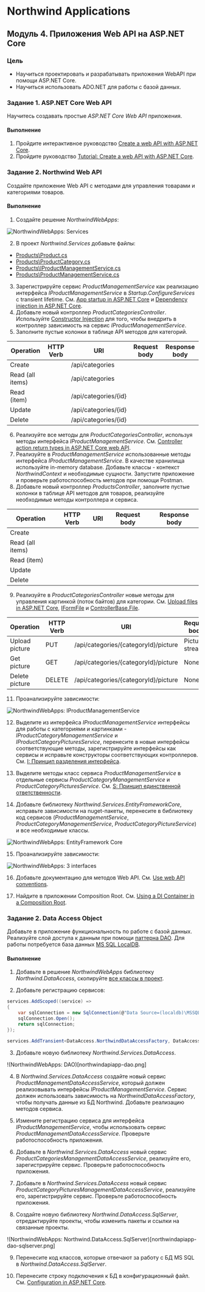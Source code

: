 # Northwind Applications

## Модуль 4. Приложения Web API на ASP.NET Core

### Цель

* Научиться проектировать и разрабатывать приложения WebAPI при помощи ASP.NET Core.
* Научиться использовать ADO.NET для работы с базой данных.


### Задание 1. ASP.NET Core Web API

Научитесь создавать простые _ASP.NET Core Web API_ приложения.

#### Выполнение

1. Пройдите интерактивное руководство [Create a web API with ASP.NET Core](https://docs.microsoft.com/en-us/learn/modules/build-web-api-net-core/).
2. Пройдите руководство [Tutorial: Create a web API with ASP.NET Core](https://docs.microsoft.com/en-us/aspnet/core/tutorials/first-web-api).


### Задание 2. Northwind Web API

Создайте приложение Web API с методами для управления товарами и категориями товаров.

#### Выполнение

1. Создайте решение _NorthwindWebApps_:

![NorthwindWebApps: Services](northwindwebapps-services.png)

2. В проект _Northwind.Services_ добавьте файлы:

* [Products\Product.cs](NorthwindWebApps/Northwind.Services/Products/Product.cs)
* [Products\ProductCategory.cs](NorthwindWebApps/Northwind.Services/Products/ProductCategory.cs)
* [Products\IProductManagementService.cs](NorthwindWebApps/Northwind.Services/Products/IProductManagementService.cs)
* [Products\ProductManagementService.cs](NorthwindWebApps/Northwind.Services/Products/ProductManagementService.cs)

3. Зарегистрируйте сервис _ProductManagementService_ как реализацию интерфейса _IProductManagementService_ в _Startup.ConfigureServices_ с transient lifetime. См. [App startup in ASP.NET Core](https://docs.microsoft.com/en-us/aspnet/core/fundamentals/startup) и [Dependency injection in ASP.NET Core](https://docs.microsoft.com/en-us/aspnet/core/fundamentals/dependency-injection).
4. Добавьте новый контроллер _ProductCategoriesController_. Используйте [Constructor Injection](http://sergeyteplyakov.blogspot.com/2012/12/di-constructor-injection.html) для того, чтобы внедрить в контроллер зависимость на сервис _IProductManagementService_.
5. Заполните пустые колонки в таблице API методов для категорий.

| Operation        | HTTP Verb | URI                  | Request body | Response body |
| ---------------- | --------- | -------------------- | ------------ |  ------------ |
| Create           |           | /api/categories      |              |               |
| Read (all items) |           | /api/categories      |              |               |
| Read (item)      |           | /api/categories/{id} |              |               |
| Update           |           | /api/categories/{id} |              |               |
| Delete           |           | /api/categories/{id} |              |               |

6. Реализуйте все методы для _ProductCategoriesController_, используя методы интерфейса _IProductManagementService_. См. [Controller action return types in ASP.NET Core web API](https://docs.microsoft.com/en-us/aspnet/core/web-api/action-return-types).
7. Реализуйте в _ProductManagementService_ использованные методы интерфейса _IProductManagementService_. В качестве хранилища используйте in-memory database. Добавьте классы - контекст _NorthwindContext_ и необходимые сущности. Запустите приложение и проверьте работоспособность методов при помощи Postman.
8. Добавьте новый контроллер _ProductsController_, заполните пустые колонки в таблице API методов для товаров, реализуйте необходимые методы контроллера и сервиса.

| Operation        | HTTP Verb | URI                  | Request body | Response body |
| ---------------- | --------- | -------------------- | ------------ | ------------- |
| Create           |           |                      |              |               |
| Read (all items) |           |                      |              |               |
| Read (item)      |           |                      |              |               |
| Update           |           |                      |              |               |
| Delete           |           |                      |              |               |

9. Реализуйте в _ProductCategoriesController_ новые методы для управления картинкой (поток байтов) для категории. См. [Upload files in ASP.NET Core](https://docs.microsoft.com/en-us/aspnet/core/mvc/models/file-uploads), [IFormFile](https://docs.microsoft.com/en-us/dotnet/api/microsoft.aspnetcore.http.iformfile) и [ControllerBase.File](https://docs.microsoft.com/en-us/dotnet/api/microsoft.aspnetcore.mvc.controllerbase.file).

| Operation        | HTTP Verb | URI                                  | Request body    | Response body  |
| ---------------- | --------- | ------------------------------------ | --------------- | -------------- |
| Upload picture   | PUT       | /api/categories/{categoryId}/picture | Picture stream  | None           |
| Get picture      | GET       | /api/categories/{categoryId}/picture | None            | Picture stream |
| Delete picture   | DELETE    | /api/categories/{categoryId}/picture | None            | None           |

11. Проанализируйте зависимости:

![NorthwindWebApps: IProductManagementService](northwindapiapp-iproductmanagementservice.png)

12. Выделите из интерфейса _IProductManagementService_ интерфейсы для работы с категориями и картинками - _IProductCategoryManagementService_ и _IProductCategoryPicturesService_, перенесите в новые интерфейсы соответствующие методы, зарегистрируйте интерфейсы как сервисы и исправьте конструкторы соответствующих контроллеров. См. [I: Принцип разделения интерфейса](https://refactoring.guru/ru/didp/principles/solid-principles/isp).

13. Выделите методы класс сервиса _ProductManagementService_ в отдельные сервисы _ProductCategoryManagementService_ и _ProductCategoryPicturesService_. См. [S: Принцип единственной ответственности](https://refactoring.guru/ru/didp/principles/solid-principles/srp).

14. Добавьте библиотеку _Northwind.Services.EntityFrameworkCore_, исправьте зависимости на nuget-пакеты, перенесите в библиотеку код сервисов (_ProductManagementService_,  _ProductCategoryManagementService_, _ProductCategoryPictureService_) и все необходимые классы.

![NorthwindWebApps: EntityFramework Core](northwind-webapi-entityframeworkcore.png)

15. Проанализируйте зависимости:

![NorthwindWebApps: 3 interfaces](northwindapiapp-three-interfaces.png)

16. Добавьте документацию для методов Web API. См. [Use web API conventions](https://docs.microsoft.com/en-us/aspnet/core/web-api/advanced/conventions).

17. Найдите в приложении Composition Root. См. [Using a DI Container in a Composition Root](https://freecontent.manning.com/dependency-injection-in-net-2nd-edition-understanding-the-composition-root/).


### Задание 2. Data Access Object

Добавьте в приложение функциональность по работе с базой данных. Реализуйте слой доступа к данным при помощи [паттерна DAO](http://javatutor.net/articles/j2ee-pattern-data-access-object). Для работы потребуется база данных [MS SQL LocalDB](use-localdb.md).

#### Выполнение

1. Добавьте в решение _NorthwindWebApps_ библиотеку _Northwind.DataAccess_, скопируйте [все классы в проект](NorthwindWebApps/Northwind.DataAccess).

2. Добавьте регистрацию сервисов:

```cs
services.AddScoped((service) =>
{
    var sqlConnection = new SqlConnection(@"Data Source=(localdb)\MSSQLLocalDB;Initial Catalog=Northwind;Integrated Security=True;Connect Timeout=30;Encrypt=False;TrustServerCertificate=False;ApplicationIntent=ReadWrite;MultiSubnetFailover=False");
    sqlConnection.Open();
    return sqlConnection;
});

services.AddTransient<DataAccess.NorthwindDataAccessFactory, DataAccess.SqlServerDataAccessFactory>();
```

3. Добавьте новую библиотеку _Northwind.Services.DataAccess_.

!(NorthwindWebApps: DAO)[northwindapiapp-dao.png]

4. В _Northwind.Services.DataAccess_ создайте новый сервис _ProductManagementDataAccessService_, который должен реализовывать интерфейсы _IProductManagementService_. Сервис должен использовать зависимость на _NorthwindDataAccessFactory_, чтобы получать данные из БД Northwind. Добавьте реализацию методов сервиса.

5. Измените регистрацию сервиса для интерфейса _IProductManagementService_, чтобы использовать сервис _ProductManagementDataAccessService_. Проверьте работоспособность приложения.

6. Добавьте в _Northwind.Services.DataAccess_ новый сервис _ProductCategoriesManagementDataAccessService_, реализуйте его, зарегистрируйте сервис. Проверьте работоспособность приложения.

7. Добавьте в _Northwind.Services.DataAccess_ новый сервис _ProductCategoryPicturesManagementDataAccessService_, реализуйте его, зарегистрируйте сервис. Проверьте работоспособность приложения.

8. Создайте новую библиотеку _Northwind.DataAccess.SqlServer_, отредактируйте проекты, чтобы изменить пакеты и ссылки на связанные проекты.

!(NorthwindWebApps: Northwind.DataAccess.SqlServer)[northwindapiapp-dao-sqlserver.png]

9. Перенесите код классов, которые отвечают за работу с БД MS SQL в _Northwind.DataAccess.SqlServer_.

10. Перенесите строку подключения к БД в конфигурационный файл. См. [Configuration in ASP.NET Core](https://docs.microsoft.com/en-us/aspnet/core/fundamentals/configuration/).